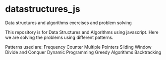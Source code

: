 # datastructures_js
Data structures and algorithms exercises and problem solving

This repository is for Data Structures and Algorithms using javascript.
Here we are solving the problems using different patterns.

Patterns used are:
Frequency Counter
Multiple Pointers
Sliding Window
Divide and Conquer
Dynamic Programming
Greedy Algorithms
Backtracking

